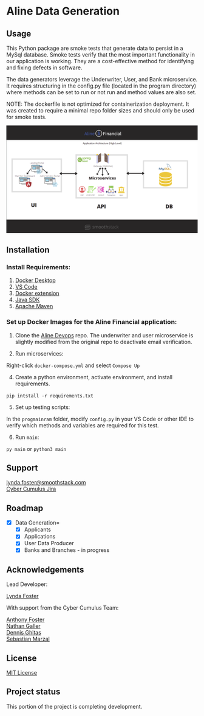 # Aline Data Generation

## Usage
This Python package are smoke tests that generate data to persist in a MySql database. Smoke tests verify that the most important functionality in our application is working. They are a cost-effective method for identifying and fixing defects in software.

The data generators leverage the Underwriter, User, and Bank microservice. It requires structuring in the config.py file (located in the program directory) where methods can be set to run or not run and method values are also set.

NOTE: The dockerfile is not optimized for containerization deployment. It was created to require a minimal repo folder sizes and should only be used for smoke tests.

![logo](diagram.png)

## Installation

### Install Requirements:

1. [Docker Desktop](https://www.docker.com/products/docker-desktop/)
2. [VS Code](https://code.visualstudio.com)
3. [Docker extension](https://code.visualstudio.com/docs/containers/overview)
4. [Java SDK](https://www.oracle.com/java/technologies/javase/jdk11-archive-downloads.html)
5. [Apache Maven](https://maven.apache.org/install.html)

### Set up Docker Images for the Aline Financial application:

1. Clone the [Aline Devops](https://git1.smoothstack.com/cohorts/2022/organizations/cyber-cumulus/lynda-foster/aline-devops) repo. The underwriter and user microservice is slightly modified from the original repo to deactivate email verification.

3. Run microservices:

Right-click `docker-compose.yml` and select `Compose Up`

4. Create a python environment, activate environment, and install requirements. 

`pip intstall -r requirements.txt`

5. Set up testing scripts:

In the `progmainram` folder, modify `config.py` in your VS Code or other IDE to verify which methods and variables are required for this test. 

6. Run `main`:

`py main` or `python3 main`

## Support
lynda.foster@smoothstack.com<br>
[Cyber Cumulus Jira](https://cyber-cumulus-smoothstack.atlassian.net/jira/software/projects/CC/boards/1)

## Roadmap
- [x] Data Generation=
    - [x] Applicants
    - [x] Applications
    - [x] User Data Producer
    - [x] Banks and Branches - in progress

## Acknowledgements
Lead Developer:

[Lynda Foster](https://git1.smoothstack.com/lynda.foster)

With support from the Cyber Cumulus Team:

[Anthony Foster](https://git1.smoothstack.com/anthony.foster)<br>
[Nathan Galler](https://git1.smoothstack.com/nathan.galler)<br>
[Dennis Ghitas](https://git1.smoothstack.com/dennis.ghitas)<br>
[Sebastian Marzal](https://git1.smoothstack.com/sebastian.marzal)

## License
[MIT License](LICENSE.md)

## Project status
This portion of the project is completing development. 
